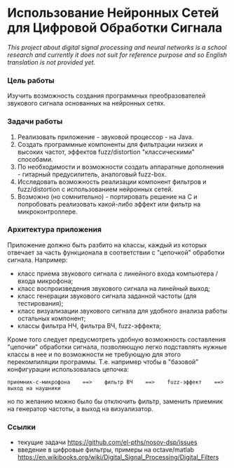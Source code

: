 # Использование Нейронных Сетей для Цифровой Обработки Сигнала

_This project about digital signal processing and neural networks is a school research and currently it does not suit for reference purpose and so English translation is not provided yet._

### Цель работы

Изучить возможность создания программных преобразователей звукового сигнала основанных на нейронных сетях.

### Задачи работы

1. Реализовать приложение - звуковой процессор - на Java.
2. Создать программные компоненты для фильтрации низких и высоких частот, эффектов fuzz/distortion "классическими" способами.
3. По необходимости и возможности создать аппаратные дополнения - гитарный предусилитель, аналоговый fuzz-box.
4. Исследовать возможность реализации компонент фильтров и fuzz/distortion с использованием нейронных сетей.
5. Возможно (но сомнительно) - портировать решение на C и попробовать реализовать какой-либо эффект или фильтр на микроконтроллере.

### Архитектура приложения

Приложение должно быть разбито на классы, каждый из которых отвечает за часть функционала в соответствии с "цепочкой" обработки сигнала. Например:

- класс приема звукового сигнала с линейного входа компьютера / входа микрофона;
- класс воспроизведения звукового сигнала на линейный выход;
- класс генерации звукового сигнала заданной частоты (для тестирования);
- класс визуализации звукового сигнала для удобного анализа работы остальных компонент;
- классы фильтра НЧ, фильтра ВЧ, fuzz-эффекта;

Кроме того следует предусмотреть удобную возможность составления "цепочки" обработки сигнала, позволяющую легко подставлять нужные классы в нее и по возможности не требующую для этого перекомпиляции программы. Т.е. например чтобы в "базовой" конфигурации использовалась цепочка:

    приемник-с-микрофона    ==>    фильтр ВЧ    ==>    fuzz-эффект    ==>    выход на наушники

но по желанию можно было бы отключить фильтр, заменить приемник на генератор частоты, а выход на визуализатор.

### Ссылки

- текущие задачи https://github.com/el-pths/nosov-dsp/issues
- введение в цифровые фильтры, примеры на octave/matlab https://en.wikibooks.org/wiki/Digital_Signal_Processing/Digital_Filters
